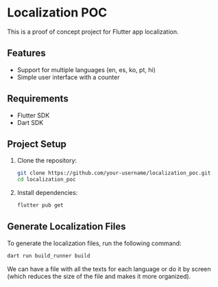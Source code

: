 # Localization POC

This is a proof of concept project for Flutter app localization.

## Features

- Support for multiple languages (en, es, ko, pt, hi)
- Simple user interface with a counter

## Requirements

- Flutter SDK
- Dart SDK

## Project Setup

1. Clone the repository:

    ```sh
    git clone https://github.com/your-username/localization_poc.git
    cd localization_poc
    ```

2. Install dependencies:

    ```sh
    flutter pub get
    ```

## Generate Localization Files

To generate the localization files, run the following command:

```sh
dart run build_runner build
```

We can have a file with all the texts for each language or do it by screen (which reduces the size of the file and makes it more organized).